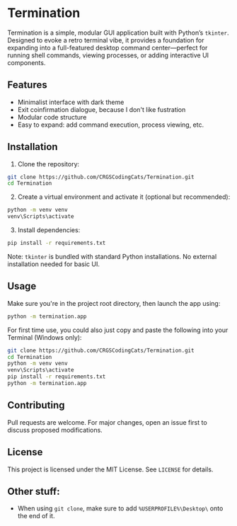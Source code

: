 # Termination
Termination is a simple, modular GUI application built with Python’s `tkinter`. Designed to evoke a retro terminal vibe, it provides a foundation for expanding into a full-featured desktop command center—perfect for running shell commands, viewing processes, or adding interactive UI components.
## Features
- Minimalist interface with dark theme
- Exit coinfirmation dialogue, because I don't like fustration
- Modular code structure
- Easy to expand: add command execution, process viewing, etc.
## Installation
1. Clone the repository:
```bash
git clone https://github.com/CRGSCodingCats/Termination.git
cd Termination
```
2. Create a virtual environment and activate it (optional but recommended):
```bash
python -m venv venv
venv\Scripts\activate
```
3. Install dependencies:
```bash
pip install -r requirements.txt
```
Note: `tkinter` is bundled with standard Python installations. No external installation needed for basic UI.
## Usage
Make sure you're in the project root directory, then launch the app using:
```bash
python -m termination.app
```
For first time use, you could also just copy and paste the following into your Terminal (Windows only):
```bash
git clone https://github.com/CRGSCodingCats/Termination.git
cd Termination
python -m venv venv
venv\Scripts\activate
pip install -r requirements.txt
python -m termination.app
```
## Contributing
Pull requests are welcome. For major changes, open an issue first to discuss proposed modifications.
## License
This project is licensed under the MIT License. See `LICENSE` for details.
## Other stuff:
- When using `git clone`, make sure to add `%USERPROFILE%\Desktop\` onto the end of it.
